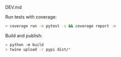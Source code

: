 DEV.md

Run tests with coverage:

```bash
> coverage run -m pytest -s && coverage report -m 
```

Build and publish:

```bash
> python -m build                                 
> twine upload -r pypi dist/*
```
